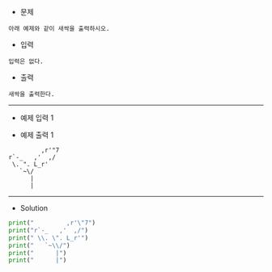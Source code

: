 - 문제

```
아래 예제와 같이 새싹을 출력하시오.
```

- 입력

```
입력은 없다.
```

- 출력

```
새싹을 출력한다.
```

---

- 예제 입력 1 

- 예제 출력 1 

```
         ,r'"7
r`-_   ,'  ,/
 \. ". L_r'
   `~\/
      |
      |
```

---
   
- Solution

```py
print("         ,r'\"7")
print("r`-_   ,'  ,/")
print(" \\. \". L_r'")
print("   `~\\/")
print("      |")
print("      |")
```
